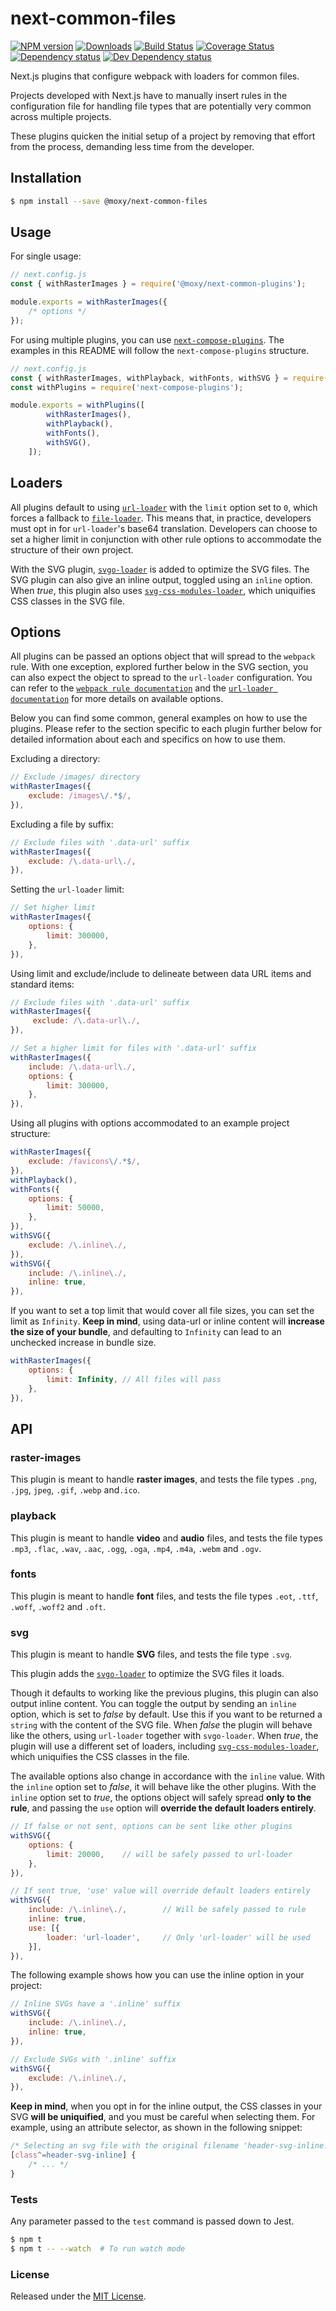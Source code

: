 # next-common-files

[![NPM version][npm-image]][npm-url] [![Downloads][downloads-image]][npm-url] [![Build Status][travis-image]][travis-url] [![Coverage Status][codecov-image]][codecov-url] [![Dependency status][david-dm-image]][david-dm-url] [![Dev Dependency status][david-dm-dev-image]][david-dm-dev-url]

[npm-url]:https://npmjs.org/package/@moxy/next-common-files
[downloads-image]:https://img.shields.io/npm/dm/@moxy/next-common-files.svg
[npm-image]:https://img.shields.io/npm/v/@moxy/next-common-files.svg
[travis-url]:https://travis-ci.org/moxystudio/next-common-files
[travis-image]:http://img.shields.io/travis/moxystudio/next-common-files/master.svg
[codecov-url]:https://codecov.io/gh/moxystudio/next-common-files
[codecov-image]:https://img.shields.io/codecov/c/github/moxystudio/next-common-files/master.svg
[david-dm-url]:https://david-dm.org/moxystudio/next-common-files
[david-dm-image]:https://img.shields.io/david/moxystudio/next-common-files.svg
[david-dm-dev-url]:https://david-dm.org/moxystudio/next-common-files?type=dev
[david-dm-dev-image]:https://img.shields.io/david/dev/moxystudio/next-common-files.svg

Next.js plugins that configure webpack with loaders for common files.

Projects developed with Next.js have to manually insert rules in the configuration file for handling file types that are potentially very common across multiple projects.

These plugins quicken the initial setup of a project by removing that effort from the process, demanding less time from the developer.


## Installation

```sh
$ npm install --save @moxy/next-common-files
```


## Usage

For single usage:

```js
// next.config.js
const { withRasterImages } = require('@moxy/next-common-plugins');

module.exports = withRasterImages({
    /* options */
});
```

For using multiple plugins, you can use [`next-compose-plugins`](https://github.com/cyrilwanner/next-compose-plugins). The examples in this README will follow the `next-compose-plugins` structure.

```js
// next.config.js
const { withRasterImages, withPlayback, withFonts, withSVG } = require('@moxy/next-common-plugins');
const withPlugins = require('next-compose-plugins');

module.exports = withPlugins([
        withRasterImages(),
        withPlayback(),
        withFonts(),
        withSVG(),
    ]);
```


## Loaders

All plugins default to using [`url-loader`](https://github.com/webpack-contrib/url-loader) with the `limit` option set to `0`, which forces a fallback to [`file-loader`](https://github.com/webpack-contrib/file-loader). This means that, in practice, developers must opt in for `url-loader`'s base64 translation. Developers can choose to set a higher limit in conjunction with other rule options to accommodate the structure of their own project.

With the SVG plugin, [`svgo-loader`](https://github.com/rpominov/svgo-loader) is added to optimize the SVG files. The SVG plugin can also give an inline output, toggled using an `inline` option. When *true*, this plugin also uses [`svg-css-modules-loader`](https://github.com/kevin940726/svg-css-modules-loader), which uniquifies CSS classes in the SVG file.


## Options

All plugins can be passed an options object that will spread to the `webpack` rule. With one exception, explored further below in the SVG section, you can also expect the object to spread to the `url-loader` configuration. You can refer to the [`webpack rule documentation`](https://webpack.js.org/configuration/module/#rule) and the [`url-loader documentation`](https://github.com/webpack-contrib/url-loader#readme) for more details on available options.

Below you can find some common, general examples on how to use the plugins. Please refer to the section specific to each plugin further below for detailed information about each and specifics on how to use them.

Excluding a directory:

```js
// Exclude /images/ directory
withRasterImages({
    exclude: /images\/.*$/,
}),
```

Excluding a file by suffix:

```js
// Exclude files with '.data-url' suffix
withRasterImages({
    exclude: /\.data-url\./,
}),
```

Setting the `url-loader` limit:

```js
// Set higher limit
withRasterImages({
    options: {
        limit: 300000,
    },
}),
```

Using limit and exclude/include to delineate between data URL items and standard items:

```js
// Exclude files with '.data-url' suffix
withRasterImages({
     exclude: /\.data-url\./,
}),

// Set a higher limit for files with '.data-url' suffix
withRasterImages({
    include: /\.data-url\./,
    options: {
        limit: 300000,
    },
}),
```

Using all plugins with options accommodated to an example project structure:

```js
withRasterImages({
    exclude: /favicons\/.*$/,
}),
withPlayback(),
withFonts({
    options: {
        limit: 50000,
    },
}),
withSVG({
    exclude: /\.inline\./,
}),
withSVG({
    include: /\.inline\./,
    inline: true,
}),
```

If you want to set a top limit that would cover all file sizes, you can set the limit as `Infinity`. **Keep in mind**, using data-url or inline content will **increase the size of your bundle**, and defaulting to `Infinity` can lead to an unchecked increase in bundle size.


```js
withRasterImages({
    options: {
        limit: Infinity, // All files will pass
    },
}),
```


## API


### raster-images

This plugin is meant to handle **raster images**, and tests the file types `.png`, `.jpg`, `jpeg`, `.gif`, `.webp` and`.ico`.


### playback

This plugin is meant to handle **video** and **audio** files, and tests the file types `.mp3`, `.flac`, `.wav`, `.aac`, `.ogg`, `.oga`, `.mp4`,  `.m4a`, `.webm` and `.ogv`.

### fonts

This plugin is meant to handle **font** files, and tests the file types `.eot`, `.ttf`, `.woff`, `.woff2` and `.oft`.


### svg

This plugin is meant to handle **SVG** files,  and tests the file type `.svg`.

This plugin adds the [`svgo-loader`](https://github.com/rpominov/svgo-loader) to optimize the SVG files it loads. 

Though it defaults to working like the previous plugins, this plugin can also output inline content. You can toggle the output by sending an `inline` option, which is set to *false* by default. Use this if you want to be returned a `string` with the content of the SVG file. When *false* the plugin will behave like the others, using `url-loader` together with `svgo-loader`. When *true*, the plugin will use a different set of loaders, including [`svg-css-modules-loader`](https://github.com/kevin940726/svg-css-modules-loader), which uniquifies the CSS classes in the file.

The available options also change in accordance with the `inline` value. With the `inline` option set to *false*, it will behave like the other plugins. With the `inline` option set to *true*, the options object will safely spread **only to the rule**, and passing the `use` option will **override the default loaders entirely**.

```js
// If false or not sent, options can be sent like other plugins
withSVG({
    options: {
        limit: 20000,    // will be safely passed to url-loader
    },
}),

// If sent true, 'use' value will override default loaders entirely
withSVG({
    include: /\.inline\./,        // Will be safely passed to rule
    inline: true,
    use: [{
        loader: 'url-loader',     // Only 'url-loader' will be used
    }],
}),
```

The following example shows how you can use the inline option in your project:

```js
// Inline SVGs have a '.inline' suffix
withSVG({
    include: /\.inline\./,
    inline: true,
}),

// Exclude SVGs with '.inline' suffix
withSVG({
    exclude: /\.inline\./,
}),
```

**Keep in mind**, when you opt in for the inline output, the CSS classes in your SVG **will be uniquified**, and you must be careful when selecting them. For example, using an attribute selector, as shown in the following snippet:

```css
/* Selecting an svg file with the original filename 'header-svg-inline.svg' */
[class^=header-svg-inline] {
    /* ... */
}
```

### Tests

Any parameter passed to the `test` command is passed down to Jest.

```sh
$ npm t
$ npm t -- --watch  # To run watch mode
```

### License

Released under the [MIT License](https://opensource.org/licenses/mit-license.php).

